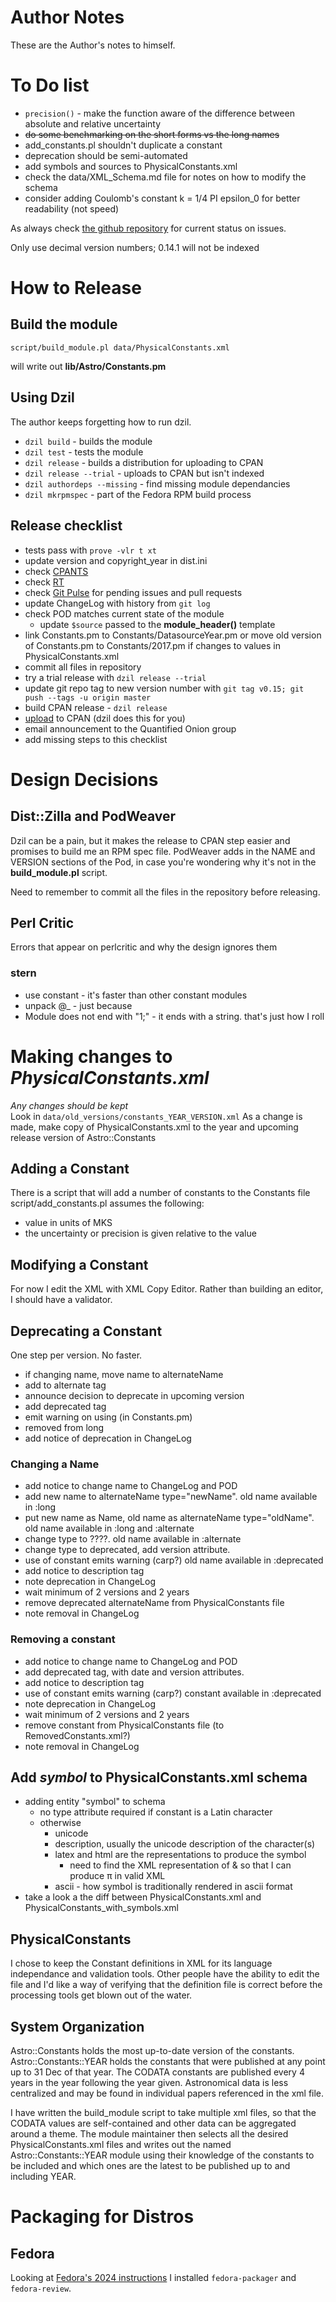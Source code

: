 # Author Notes

These are the Author's notes to himself.

# To Do list

* ```precision()``` - make the function aware of the difference between 
absolute and relative uncertainty
* ~~do some benchmarking on the short forms vs the long names~~
* add_constants.pl shouldn't duplicate a constant
* deprecation should be semi-automated
* add symbols and sources to PhysicalConstants.xml
* check the data/XML_Schema.md file for notes on how to modify the schema
* consider adding Coulomb's constant k = 1/4 PI epsilon_0 for better readability (not speed)

As always check 
[the github repository](https://github.com/duffee/Astro-Constants/issues "Astro::Constants issues")
for current status on issues.

Only use decimal version numbers; 0.14.1 will not be indexed

# How to Release

## Build the module

`script/build_module.pl data/PhysicalConstants.xml`

will write out **lib/Astro/Constants.pm**

## Using Dzil

The author keeps forgetting how to run dzil.

* ```dzil build```      - builds the module
* ```dzil test```       - tests the module
* ```dzil release```    - builds a distribution for uploading to CPAN
* ```dzil release --trial```      - uploads to CPAN but isn't indexed
* ```dzil authordeps --missing``` - find missing module dependancies
* ```dzil mkrpmspec```  - part of the Fedora RPM build process

## Release checklist

* tests pass with `prove -vlr t xt`
* update version and copyright_year in dist.ini
* check [CPANTS](http://matrix.cpantesters.org/?dist=Astro-Constants)
* check [RT](https://rt.cpan.org/Public/Dist/Display.html?Name=Astro-Constants)
* check [Git Pulse](https://github.com/duffee/Astro-Constants/pulse/monthly) for pending issues and pull requests
* update ChangeLog with history from ```git log```
* check POD matches current state of the module
  * update `$source` passed to the **module_header()** template
* link Constants.pm to Constants/DatasourceYear.pm or move old version of Constants.pm to Constants/2017.pm if changes to values in PhysicalConstants.xml
* commit all files in repository
* try a trial release with `dzil release --trial`
* update git repo tag to new version number with `git tag v0.15; git push --tags -u origin master`
* build CPAN release - ```dzil release```
* [upload](https://pause.perl.org/pause/authenquery?ACTION=add_uri) to CPAN (dzil does this for you)
* email announcement to the Quantified Onion group
* add missing steps to this checklist

# Design Decisions

## Dist::Zilla and PodWeaver

Dzil can be a pain, but it makes the release to CPAN step easier and promises to build me an RPM spec file.
PodWeaver adds in the NAME and VERSION sections of the Pod,
in case you're wondering why it's not in the **build_module.pl** script.

Need to remember to commit all the files in the repository before releasing.

## Perl Critic

Errors that appear on perlcritic and why the design ignores them

### stern
* use constant	- it's faster than other constant modules
* unpack @_		- just because
* Module does not end with "1;"	- it ends with a string.  that's just how I roll


# Making changes to *PhysicalConstants.xml*

_Any changes should be kept_  
Look in ```data/old_versions/constants_YEAR_VERSION.xml```
As a change is made, make copy of PhysicalConstants.xml  to the year and 
upcoming release version of Astro::Constants


## Adding a Constant

There is a script that will add a number of constants to the Constants file
 script/add_constants.pl
assumes the following:
* value in units of MKS
* the uncertainty or precision is given relative to the value

## Modifying a Constant

For now I edit the XML with XML Copy Editor.
Rather than building an editor, I should have a validator.

## Deprecating a Constant

One step per version.  No faster.

* if changing name, move name to alternateName
* add to alternate tag
* announce decision to deprecate in upcoming version
* add deprecated tag
 * emit warning on using (in Constants.pm)
 * removed from long
* add notice of deprecation in ChangeLog

### Changing a Name

* add notice to change name to ChangeLog and POD
 * add new name to alternateName type="newName".  old name available in :long
* put new name as Name, old name as alternateName type="oldName".  old name available in :long and :alternate
* change type to ????.  old name available in :alternate
* change type to deprecated, add version attribute.  
 * use of constant emits warning (carp?)  old name available in :deprecated
 * add notice to description tag
 * note deprecation in ChangeLog
* wait minimum of 2 versions and 2 years
* remove deprecated alternateName from PhysicalConstants file
 * note removal in ChangeLog

### Removing a constant

* add notice to change name to ChangeLog and POD
* add deprecated tag, with date and version attributes.  
 * add notice to description tag
 * use of constant emits warning (carp?)  constant available in :deprecated
 * note deprecation in ChangeLog
* wait minimum of 2 versions and 2 years
* remove constant from PhysicalConstants file (to RemovedConstants.xml?)
 * note removal in ChangeLog

## Add *symbol* to PhysicalConstants.xml schema

* adding entity "symbol" to schema
  * no type attribute required if constant is a Latin character
  * otherwise
    * unicode
    * description, usually the unicode description of the character(s)
    * latex and html are the representations to produce the symbol
      * need to find the XML representation of & so that I can produce &pi; in valid XML
    * ascii - how symbol is traditionally rendered in ascii format
* take a look a the diff between PhysicalConstants.xml and PhysicalConstants_with_symbols.xml


## PhysicalConstants

I chose to keep the Constant definitions in XML for its language independance and validation tools.
Other people have the ability to edit the file and I'd like a way of verifying that the definition
file is correct before the processing tools get blown out of the water.

## System Organization

Astro::Constants holds the most up-to-date version of the constants.
Astro::Constants::YEAR holds the constants that were published at any point up to 31 Dec of that year.
The CODATA constants are published every 4 years in the year following the year given.
Astronomical data is less centralized and may be found in individual papers referenced in the xml file.

I have written the build_module script to take multiple xml files, so that the CODATA values
are self-contained and other data can be aggregated around a theme. The module maintainer then selects
all the desired PhysicalConstants.xml files and writes out the named Astro::Constants::YEAR module
using their knowledge of the constants to be included and which ones are the latest to be published
up to and including YEAR.

# Packaging for Distros

## Fedora

Looking at [Fedora's 2024 instructions](https://docs.fedoraproject.org/en-US/package-maintainers/Installing_Packager_Tools/)
I installed `fedora-packager` and  `fedora-review`.
